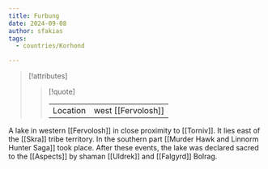 ```yaml
---
title: Furbung
date: 2024-09-08
author: sfakias
tags:
  - countries/Korhond

---
```

> [!attributes]
> 
> > [!quote]
> >
> > | | |
> > | --- | --- |
> > | Location | west [[Fervolosh]] |

A lake in western [[Fervolosh]] in close proximity to [[Torniv]]. It lies east of the [[Skra]] tribe territory. In the southern part [[Murder Hawk and Linnorm Hunter Saga]] took place. After these events, the lake was declared sacred to the [[Aspects]] by shaman [[Uldrek]] and [[Falgyrd]] Bolrag.